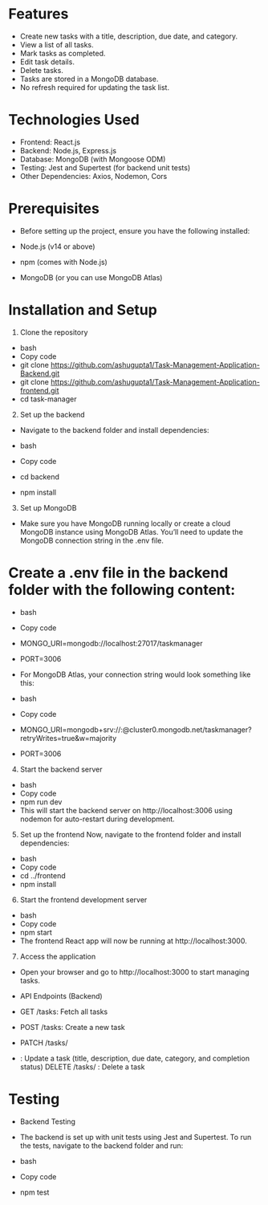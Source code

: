 # Features
* Create new tasks with a title, description, due date, and category.
* View a list of all tasks.
* Mark tasks as completed.
* Edit task details.
* Delete tasks.
* Tasks are stored in a MongoDB database.
* No refresh required for updating the task list.
# Technologies Used
* Frontend: React.js
* Backend: Node.js, Express.js
* Database: MongoDB (with Mongoose ODM)
* Testing: Jest and Supertest (for backend unit tests)
* Other Dependencies: Axios, Nodemon, Cors
# Prerequisites
* Before setting up the project, ensure you have the following installed:

* Node.js (v14 or above)
* npm (comes with Node.js)
* MongoDB (or you can use MongoDB Atlas)

# Installation and Setup
1. Clone the repository
* bash
* Copy code
* git clone https://github.com/ashugupta1/Task-Management-Application-Backend.git
* git clone https://github.com/ashugupta1/Task-Management-Application-frontend.git
* cd task-manager
2. Set up the backend
* Navigate to the backend folder and install dependencies:

* bash
* Copy code
* cd backend
* npm install
3. Set up MongoDB
* Make sure you have MongoDB running locally or create a cloud MongoDB instance using MongoDB Atlas. You’ll need to update the MongoDB connection string in the .env file.

# Create a .env file in the backend folder with the following content:

* bash
* Copy code
* MONGO_URI=mongodb://localhost:27017/taskmanager
* PORT=3006
* For MongoDB Atlas, your connection string would look something like this:

* bash
* Copy code
* MONGO_URI=mongodb+srv://<username>:<password>@cluster0.mongodb.net/taskmanager?retryWrites=true&w=majority
* PORT=3006
4. Start the backend server
* bash
* Copy code
* npm run dev
* This will start the backend server on http://localhost:3006 using nodemon for auto-restart during development.

5. Set up the frontend
Now, navigate to the frontend folder and install dependencies:

* bash
* Copy code
* cd ../frontend
* npm install
6. Start the frontend development server
* bash
* Copy code
* npm start
* The frontend React app will now be running at http://localhost:3000.

7. Access the application
* Open your browser and go to http://localhost:3000 to start managing tasks.

* API Endpoints (Backend)
* GET /tasks: Fetch all tasks
* POST /tasks: Create a new task
* PATCH /tasks/
* : Update a task (title, description, due date, category, and completion status)
DELETE /tasks/
: Delete a task
# Testing
* Backend Testing
* The backend is set up with unit tests using Jest and Supertest. To run the tests, navigate to the backend folder and run:

* bash
* Copy code
* npm test

